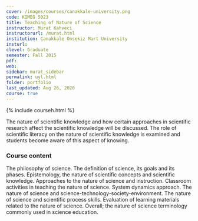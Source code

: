 ```yaml
---
cover: /images/courses/canakkale-university.png
code: KIMEG 5023
title: Teaching of Nature of Science
instructor: Murat Kahveci
instructorurl: /murat.html
institution: Çanakkale Onsekiz Mart University
insturl:
clevel: Graduate
semester: Fall 2015
pdf:
web:
sidebar: murat_sidebar
permalink: uyl.html
folder: portfolio
last_updated: Aug 26, 2020
course: true
---
```

{% include courseh.html %}

The nature of scientific knowledge and how certain approaches in scientific research affect the scientific knowledge will be discussed. The role of scientific literacy on the nature of scientific knowledge is examined and students become aware of this aspect of knowing.

### Course content

The philosophy of science. The definition of science, its goals and its phases. Epistemology, the nature of scientific concepts and scientific knowledge. Approaches to the nature of science and instruction. Classroom activities in teaching the nature of science. System dynamics approach. The nature of science and science-technology-society-environment. The nature of science and scientific process skills. Evaluation of learning materials related to the nature of science. Overall; the nature of science terminology commonly used in science education.
